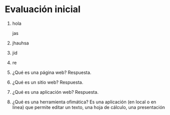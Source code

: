 # Evaluación inicial
1. hola

    jas

2. jhauhsa
3. jid
4. re

1. ¿Qué es una página web?
   Respuesta.
2. ¿Qué es un sitio web?
   Respuesta.
3. ¿Qué es una aplicación web?
   Respuesta.
4. ¿Qué es una herramienta ofimática?
   Es una aplicación (en local o en linea) que permite editar un texto, una        hoja de cálculo, una presentación
